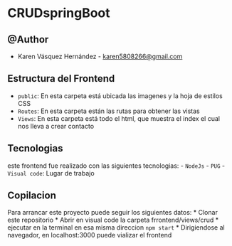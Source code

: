 # CRUDspringBoot
## @Author
  - Karen Vásquez Hernández - karen5808266@gmail.com
## Estructura del Frontend
  - `public`: En esta carpeta está ubicada las imagenes y la hoja de estilos CSS
  - `Routes`: En esta carpeta están las rutas para obtener las vistas
  - `Views`: En esta carpeta está todo el html, que muestra el index el cual nos lleva a crear contacto
## Tecnologias
  este frontend fue realizado con las siguientes tecnologias:
    - `NodeJs`
    - `PUG`
    - `Visual code`: Lugar de trabajo
## Copilacion
  Para arrancar este proyecto puede seguir los siguientes datos:
    * Clonar este repositorio
    * Abrir en visual code la carpeta frrontend/views/crud
    * ejecutar en la terminal en esa misma direccion `npm start`
    * Dirigiendose al navegador, en localhost:3000 puede vializar el frontend
